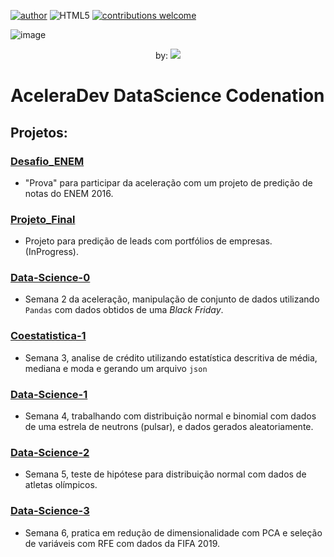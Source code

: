 [![author](https://img.shields.io/badge/author-LucasDatilioCarderelli-blue.svg)](https://www.linkedin.com/in/lucasdatiliocarderelli)
![HTML5](https://img.shields.io/badge/Python-3.7.3-green.svg)
[![contributions welcome](https://img.shields.io/badge/contributions-welcome-brightgreen.svg?style=flat)](https://github.com/LucasDatilioCarderelli/Codenation/issues)

![image](https://user-images.githubusercontent.com/32513366/83427491-30e10100-a407-11ea-96ae-13a23aecbb02.png)

<p align="center">
 by: <img src="https://miro.medium.com/max/425/1*05vDjNRMACek8hWh1pnltA.png">
</p>

# AceleraDev DataScience Codenation

## Projetos:

### [Desafio_ENEM](https://github.com/LucasDatilioCarderelli/Codenation/tree/master/Desafio_ENEM)
- "Prova" para participar da aceleração com um projeto de predição de notas do ENEM 2016. 

### [Projeto_Final](https://github.com/LucasDatilioCarderelli/Codenation/tree/master/Projeto_Final)
- Projeto para predição de leads com portfólios de empresas. (InProgress).

### [Data-Science-0](https://github.com/LucasDatilioCarderelli/Codenation/tree/master/data-science-0)
- Semana 2 da aceleração, manipulação de conjunto de dados utilizando `Pandas` com dados obtidos de uma *Black Friday*.

### [Coestatistica-1](https://github.com/LucasDatilioCarderelli/Codenation/tree/master/coestatistica-1)
- Semana 3, analise de crédito utilizando estatística descritiva de média, mediana e moda e gerando um arquivo `json` 

### [Data-Science-1](https://github.com/LucasDatilioCarderelli/Codenation/tree/master/data-science-1)
- Semana 4, trabalhando com distribuição normal e binomial com dados de uma estrela de neutrons (pulsar), e dados gerados aleatoriamente.

### [Data-Science-2](https://github.com/LucasDatilioCarderelli/Codenation/tree/master/data-science-2)
- Semana 5, teste de hipótese para distribuição normal com dados de atletas olímpicos.

### [Data-Science-3](https://github.com/LucasDatilioCarderelli/Codenation/tree/master/data-science-3)
- Semana 6, pratica em redução de dimensionalidade com PCA e seleção de variáveis com RFE com dados da FIFA 2019.
